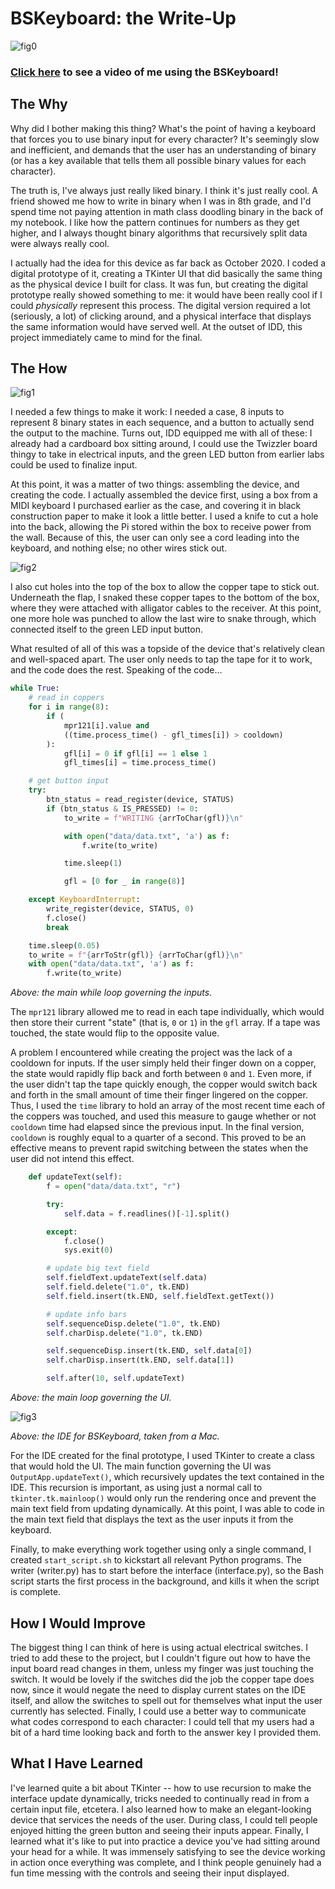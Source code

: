 # BSKeyboard: the Write-Up

![fig0](figs/img6.jpg)

### [Click here](https://youtu.be/cLL6Gk9tObA) to see a video of me using the BSKeyboard!

## The Why

Why did I bother making this thing? What's the point of having a keyboard that forces you to use binary input for every character? It's seemingly slow and inefficient, and demands that the user has an understanding of binary (or has a key available that tells them all possible binary values for each character).

The truth is, I've always just really liked binary. I think it's just really cool. A friend showed me how to write in binary when I was in 8th grade, and I'd spend time not paying attention in math class doodling binary in the back of my notebook. I like how the pattern continues for numbers as they get higher, and I always thought binary algorithms that recursively split data were always really cool.

I actually had the idea for this device as far back as October 2020. I coded a digital prototype of it, creating a TKinter UI that did basically the same thing as the physical device I built for class. It was fun, but creating the digital prototype really showed something to me: it would have been really cool if I could *physically* represent this process. The digital version required a lot (seriously, a lot) of clicking around, and a physical interface that displays the same information would have served well. At the outset of IDD, this project immediately came to mind for the final.

## The How

![fig1](figs/img2.jpg)

I needed a few things to make it work: I needed a case, 8 inputs to represent 8 binary states in each sequence, and a button to actually send the output to the machine. Turns out, IDD equipped me with all of these: I already had a cardboard box sitting around, I could use the Twizzler board thingy to take in electrical inputs, and the green LED button from earlier labs could be used to finalize input.

At this point, it was a matter of two things: assembling the device, and creating the code. I actually assembled the device first, using a box from a MIDI keyboard I purchased earlier as the case, and covering it in black construction paper to make it look a little better. I used a knife to cut a hole into the back, allowing the Pi stored within the box to receive power from the wall. Because of this, the user can only see a cord leading into the keyboard, and nothing else; no other wires stick out.

![fig2](figs/img4.jpg)

I also cut holes into the top of the box to allow the copper tape to stick out. Underneath the flap, I snaked these copper tapes to the bottom of the box, where they were attached with alligator cables to the receiver. At this point, one more hole was punched to allow the last wire to snake through, which connected itself to the green LED input button.

What resulted of all of this was a topside of the device that's relatively clean and well-spaced apart. The user only needs to tap the tape for it to work, and the code does the rest. Speaking of the code...

```python
while True:
    # read in coppers
    for i in range(8):
        if (
            mpr121[i].value and
            ((time.process_time() - gfl_times[i]) > cooldown)
        ):
            gfl[i] = 0 if gfl[i] == 1 else 1
            gfl_times[i] = time.process_time()

    # get button input
    try:
        btn_status = read_register(device, STATUS)
        if (btn_status & IS_PRESSED) != 0:
            to_write = f"WRITING {arrToChar(gfl)}\n"

            with open("data/data.txt", 'a') as f:
                f.write(to_write)

            time.sleep(1)

            gfl = [0 for _ in range(8)]

    except KeyboardInterrupt:
        write_register(device, STATUS, 0)
        f.close()
        break

    time.sleep(0.05)
    to_write = f"{arrToStr(gfl)} {arrToChar(gfl)}\n"
    with open("data/data.txt", 'a') as f:
        f.write(to_write)
```

*Above: the main while loop governing the inputs.*

The `mpr121` library allowed me to read in each tape individually, which would then store their current "state" (that is, `0` or `1`) in the `gfl` array. If a tape was touched, the state would flip to the opposite value.

A problem I encountered while creating the project was the lack of a cooldown for inputs. If the user simply held their finger down on a copper, the state would rapidly flip back and forth between `0` and `1`. Even more, if the user didn't tap the tape quickly enough, the copper would switch back and forth in the small amount of time their finger lingered on the copper. Thus, I used the `time` library to hold an array of the most recent time each of the coppers was touched, and used this measure to gauge whether or not `cooldown` time had elapsed since the previous input. In the final version, `cooldown` is roughly equal to a quarter of a second. This proved to be an effective means to prevent rapid switching between the states when the user did not intend this effect.

```python
    def updateText(self):
        f = open("data/data.txt", "r")

        try:
            self.data = f.readlines()[-1].split()

        except:
            f.close()
            sys.exit(0)

        # update big text field
        self.fieldText.updateText(self.data)
        self.field.delete("1.0", tk.END)
        self.field.insert(tk.END, self.fieldText.getText())

        # update info bars
        self.sequenceDisp.delete("1.0", tk.END)
        self.charDisp.delete("1.0", tk.END)

        self.sequenceDisp.insert(tk.END, self.data[0])
        self.charDisp.insert(tk.END, self.data[1])

        self.after(10, self.updateText)
```

*Above: the main loop governing the UI.*

![fig3](figs/img8.png)

*Above: the IDE for BSKeyboard, taken from a Mac.*

For the IDE created for the final prototype, I used TKinter to create a class that would hold the UI. The main function governing the UI was `OutputApp.updateText()`, which recursively updates the text contained in the IDE. This recursion is important, as using just a normal call to `tkinter.tk.mainloop()` would only run the rendering once and prevent the main text field from updating dynamically. At this point, I was able to code in the main text field that displays the text as the user inputs it from the keyboard.

Finally, to make everything work together using only a single command, I created `start_script.sh` to kickstart all relevant Python programs. The writer (writer.py) has to start before the interface (interface.py), so the Bash script starts the first process in the background, and kills it when the script is complete.

## How I Would Improve

The biggest thing I can think of here is using actual electrical switches. I tried to add these to the project, but I couldn't figure out how to have the input board read changes in them, unless my finger was just touching the switch. It would be lovely if the switches did the job the copper tape does now, since it would negate the need to display current states on the IDE itself, and allow the switches to spell out for themselves what input the user currently has selected. Finally, I could use a better way to communicate what codes correspond to each character: I could tell that my users had a bit of a hard time looking back and forth to the answer key I provided them.

## What I Have Learned 

I've learned quite a bit about TKinter -- how to use recursion to make the interface update dynamically, tricks needed to continually read in from a certain input file, etcetera. I also learned how to make an elegant-looking device that services the needs of the user. During class, I could tell people enjoyed hitting the green button and seeing their inputs appear. Finally, I learned what it's like to put into practice a device you've had sitting around your head for a while. It was immensely satisfying to see the device working in action once everything was complete, and I think people genuinely had a fun time messing with the controls and seeing their input displayed.